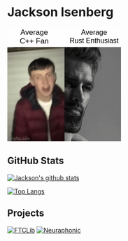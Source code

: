 # Jackson Isenberg

![meme](rust-v-cpp.gif)

## GitHub Stats

[![Jackson's github stats](https://github-readme-stats.vercel.app/api?username=jiceberg&include_all_commits=true)](https://github.com/anuraghazra/github-readme-stats)

[![Top Langs](https://github-readme-stats.vercel.app/api/top-langs/?username=jiceberg&layout=compact&hide=html&langs_count=8)](https://github.com/anuraghazra/github-readme-stats)

## Projects
[![FTCLib](https://github-readme-stats.vercel.app/api/pin/?username=FTCLib&repo=FTCLib)](https://github.com/FTCLib/FTCLib)
[![Neuraphonic](https://github-readme-stats.vercel.app/api/pin/?username=neuraphonic&repo=neuraphonic)](https://github.com/neuraphonic/neuraphonic)
<!--
**JIceberg/jiceberg** is a ✨ _special_ ✨ repository because its `README.md` (this file) appears on your GitHub profile.

Here are some ideas to get you started:

- 🔭 I’m currently working on ...
- 🌱 I’m currently learning ...
- 👯 I’m looking to collaborate on ...
- 🤔 I’m looking for help with ...
- 💬 Ask me about ...
- 📫 How to reach me: ...
- 😄 Pronouns: ...
- ⚡ Fun fact: ...
-->
